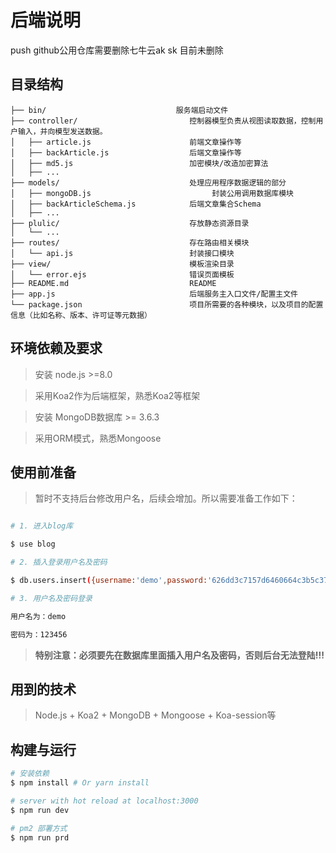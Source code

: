 # 后端说明

push github公用仓库需要删除七牛云ak sk 目前未删除

## 目录结构

```
├── bin/                             服务端启动文件
├── controller/                         控制器模型负责从视图读取数据，控制用户输入，并向模型发送数据。
│   ├── article.js                      前端文章操作等
│   ├── backArticle.js                  后端文章操作等
│   ├── md5.js                          加密模块/改造加密算法
│   ├── ...
├── models/                             处理应用程序数据逻辑的部分
│   ├── mongoDB.js                           封装公用调用数据库模块
│   ├── backArticleSchema.js            后端文章集合Schema
│   ├── ...
├── plulic/                             存放静态资源目录
│   └── ...
├── routes/                             存在路由相关模块
│   └── api.js                          封装接口模块
├── view/                               模板渲染目录
│   └── error.ejs                       错误页面模板
├── README.md                           README
├── app.js                              后端服务主入口文件/配置主文件
└── package.json                        项目所需要的各种模块，以及项目的配置信息（比如名称、版本、许可证等元数据）
```

## 环境依赖及要求

> 安装 node.js >=8.0

> 采用Koa2作为后端框架，熟悉Koa2等框架

> 安装 MongoDB数据库 >= 3.6.3

> 采用ORM模式，熟悉Mongoose

## 使用前准备

> 暂时不支持后台修改用户名，后续会增加。所以需要准备工作如下：

```bash

# 1. 进入blog库

$ use blog

# 2. 插入登录用户名及密码

$ db.users.insert({username:'demo',password:'626dd3c7157d6460664c3b5c3778c96c'})

# 3. 用户名及密码登录

用户名为：demo

密码为：123456

```

> **特别注意：必须要先在数据库里面插入用户名及密码，否则后台无法登陆!!!**

## 用到的技术

> Node.js + Koa2 + MongoDB + Mongoose + Koa-session等

## 构建与运行

``` bash
# 安装依赖
$ npm install # Or yarn install

# server with hot reload at localhost:3000
$ npm run dev

# pm2 部署方式
$ npm run prd

```
